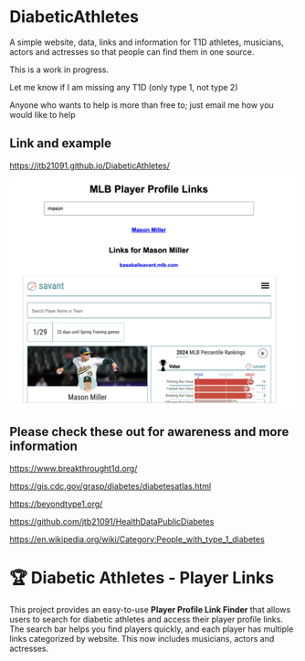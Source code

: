 # DiabeticAthletes
A simple website, data, links and information for T1D athletes, musicians, actors and actresses so that people can find them in one source. 

This is a work in progress.

Let me know if I am missing any T1D (only type 1, not type 2)

Anyone who wants to help is more than free to; just email me how you would like to help

## Link and example

https://jtb21091.github.io/DiabeticAthletes/

![alt text](image.png)

## Please check these out for awareness and more information

https://www.breakthrought1d.org/

https://gis.cdc.gov/grasp/diabetes/diabetesatlas.html

https://beyondtype1.org/

https://github.com/jtb21091/HealthDataPublicDiabetes

https://en.wikipedia.org/wiki/Category:People_with_type_1_diabetes

# 🏆 Diabetic Athletes - Player Links

This project provides an easy-to-use **Player Profile Link Finder** that allows users to search for diabetic athletes and access their player profile links. The search bar helps you find players quickly, and each player has multiple links categorized by website. This now includes musicians, actors and actresses.
